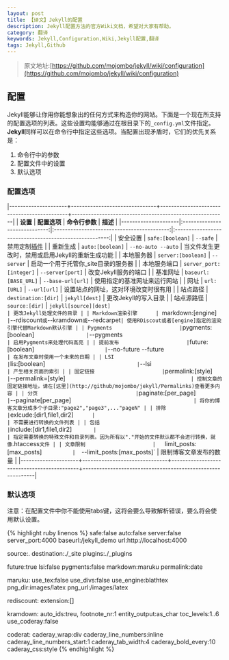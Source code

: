 ```yaml
---
layout: post
title: 【译文】Jekyll的配置
description: Jekyll配置方法的官方Wiki文档，希望对大家有帮助。
category: 翻译
keywords: Jekyll,Configuration,Wiki,Jekyll配置,翻译
tags: Jekyll,Github
---
```


> 原文地址:[https://github.com/mojombo/jekyll/wiki/configuration](https://github.com/mojombo/jekyll/wiki/configuration)

## 配置 ##

Jekyll能够让你用你能想象出的任何方式来构造你的网站。下面是一个现在所支持的配置选项的列表。这些设置均能够通过在根目录下的`_config.yml`文件指定。**Jekyll**同样可以在命令行中指定这些选项。当配置出现矛盾时，它们的优先关系是：

1. 命令行中的参数
2. 配置文件中的设置
3. 默认选项

### 配置选项 ###

|---------------------+-------------------------------+--------------------------------------------+--------------------------------------------------------|
| **设置**		 			 	|    		  **配置选项**	      	|   		    **命令行参数**								   |    **描述**																						|
|---------------------|:-----------------------------:|:------------------------------------------:|:------------------------------------------------------:|
| 安全设置		  			| `safe:[boolean]`  		 				| `--safe`          											   | 禁用定制[插件](https://github/mojombo/jekyll/wiki/Plugins) |
| 重新生成   					| `auto:[boolean]`  		 				| `--no-auto --auto`												 | 当文件发生更改时，禁用或启用Jekyll的重新生成功能 |
| 本地服务器 					| `server:[boolean]` 		 				| `--server`  														 	 | 启动一个用于托管你_site目录的服务器 |
| 本地服务端口				| `server_port:[integer]` 			| `--server[port]`													 | 改变Jekyll服务的端口 |
| 基准网址    				| `baseurl:[BASE_URL]` 					| `--base-url[url]`													 | 使用指定的基准网址来运行网站 |
| 网址								| `url:[URL]`			 							| `--url[url]`  														 | 设置站点的网址，这对环境改变时很有用 |
| 站点路径						| `destination:[dir]`						| `jekyll[dest]`														 | 更改Jekyll的写入目录 |
| 站点源路径  				| `source:[dir]`								| `jekyll[source][dest]											 | 更改Jekyll处理文件的目录 |
| Markdown渲染引擎		| `markdown:[engine]`						| `--rdiscount`或`--kramdown`或`--redcarpet` | 使用RDiscout或者[engine]指定的渲染引擎代替Markdown默认引擎 |
| Pygments						| `pygments:[boolean]`					| `--pygments`															 | 启用Pygments来处理代码高亮 |
| 提前发布						| `future:[boolean]`						| `--no-future --future`										 | 在发布文章时使用一个未来的日期 |
| LSI									| `lis:[boolean]`								| `--lsi`																		 | 产生相关页面的索引 |
| 固定链接						| `permalink:[style]`						| `--permalink=[style]`											 | 控制文章的固定链接地址，请在[这里](http://github/mojombo/jekyll/Permalinks)查看更多内容 |
| 分页								| `paginate:[per_page]`					| `--paginate[per_page]`										 | 将你的博客文章分成多个子目录:"page2","page3",..."pageN" |
| 排除								| `exlcude:[dir1,file1,dir2]`		| 																					 | 不需要进行转换的文件列表 |
| 包括								| `include:[dir1,file1,dir2]`		| 																					 | 指定需要转换的特殊文件和目录列表。因为所有以"."开始的文件默认都不会进行转换，就像`.htaccess`文件 |
| 文章限制						|	`limit_posts:[max_posts]`			|	`--limit_posts:[max_posts]`								 | 限制博客文章发布的数量 |
|---------------------+-------------------------------+--------------------------------------------+------------------------------------------------------------|

### 默认选项 ###

注意：在配置文件中你不能使用tabs键，这将会要么导致解析错误，要么将会使用默认设置。

{% highlight ruby linenos %}
safe:false
auto:false
server:false
server_port:4000
baseurl:/jekyll_demo
url:http://localhost:4000

source:.
destination:./_site
plugins:./_plugins

future:true
lsi:false
pygments:false
markdown:maruku
permalink:date

maruku:
	use_tex:false
	use_divs:false
	use_engine:blathtex
	png_dir:images/latex
	png_url:/images/latex

rediscount:
	extension:[]

kramdown:
	auto_ids:treu,
	footnote_nr:1
	entity_output:as_char
	toc_levels:1..6
	use_coderay:false

coderat:
	caderay_wrap:div
	caderay_line_numbers:inline
	caderay_line_numbers_start:1
	caderay_tab_width:4
	caderay_bold_every:10
	caderay_css:style
{% endhighlight %}

